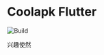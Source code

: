 # Coolapk Flutter
![Build](https://github.com/Cyenoch/Flutter-Coolapk/workflows/CI/badge.svg?branch=master)

兴趣使然

